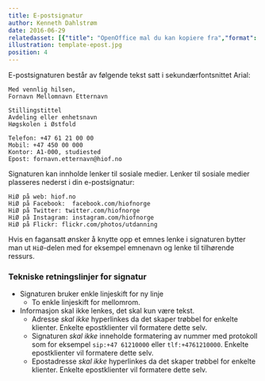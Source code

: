 ```yaml
---
title: E-postsignatur
author: Kenneth Dahlstrøm
date: 2016-06-29
relatedasset: [{"title": "OpenOffice mal du kan kopiere fra","format": "ott", "version": "v1.0.0", "formathelpertext": "", "file": "epostsignatur"}, {"title": "Word mal du kan kopiere fra","format": "pdf", "version": "v1.0.0", "formathelpertext": "", "file": "epostsignatur"}]
illustration: template-epost.jpg
position: 4
---
```


E-postsignaturen består av følgende tekst satt i sekundærfontsnittet Arial:


```
Med vennlig hilsen,
Fornavn Mellomnavn Etternavn

Stillingstittel
Avdeling eller enhetsnavn
Høgskolen i Østfold

Telefon: +47 61 21 00 00
Mobil: +47 450 00 000
Kontor: A1-000, studiested
Epost: fornavn.etternavn@hiof.no
```

Signaturen kan innholde lenker til sosiale medier. Lenker til sosiale medier plasseres nederst i din e-postsignatur:

```
HiØ på web: hiof.no
HiØ på Facebook:  facebook.com/hiofnorge
HiØ på Twitter: twitter.com/hiofnorge
HiØ på Instagram: instagram.com/hiofnorge
HiØ på Flickr: flickr.com/photos/utdanning
```

Hvis en fagansatt ønsker å knytte opp et emnes lenke i signaturen bytter man ut `HiØ`-delen med for eksempel emnenavn og lenke til tilhørende ressurs.

### Tekniske retningslinjer for signatur

- Signaturen bruker enkle linjeskift for ny linje
    - To enkle linjeskift for mellomrom.
- Informasjon skal ikke lenkes, det skal kun være tekst.
    - Adresse _skal ikke_ hyperlinkes da det skaper trøbbel for enkelte klienter. Enkelte epostklienter vil formatere dette selv.
    - Signaturen _skal ikke_ inneholde formatering av nummer med protokoll som for eksempel `sip:+47 61210000` eller `tlf:+4761210000`. Enkelte epostklienter vil formatere dette selv.
    - Epostadresse _skal ikke_ hyperlinkes da det skaper trøbbel for enkelte klienter. Enkelte epostklienter vil formatere dette selv.
